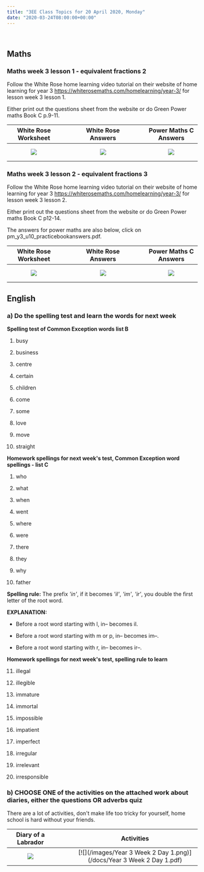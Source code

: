 ```yaml
---
title: "3EE Class Topics for 20 April 2020, Monday"
date: "2020-03-24T08:00:00+00:00"
---
```


&nbsp;

## Maths

### Maths week 3 lesson 1 - equivalent fractions 2

Follow the White Rose home learning video tutorial on their website of home learning for year 3 https://whiterosemaths.com/homelearning/year-3/ for lesson week 3 lesson 1.

Either print out the questions sheet from the website or do Green Power maths Book C p.9-11.

**White Rose Worksheet** | &nbsp; &nbsp; | &nbsp; &nbsp; | **White Rose Answers** | &nbsp; &nbsp; | &nbsp; &nbsp; | **Power Maths C Answers**
:---: | :---: | :---: | :---: | :---: | :---: | :---:
[![](/images/whiterose/y3/Lesson-1-Y3-Summer-Block-1-WO2-Equivalent-fractions-2-2020.png)](/docs/whiterose/y3/Lesson-1-Y3-Summer-Block-1-WO2-Equivalent-fractions-2-2020.pdf) | &nbsp; &nbsp; | &nbsp; &nbsp; | [![](/images/whiterose/y3/Lesson-1-Y3-Summer-Block-1-ANS2-Equivalent-fractions-2-2020.png)](/docs/whiterose/y3/Lesson-1-Y3-Summer-Block-1-ANS2-Equivalent-fractions-2-2020.pdf) | &nbsp; &nbsp; | &nbsp; &nbsp; | [![](/images/powermaths/y3/pm_y3_u10_practicebookanswers.png)](/docs/powermaths/y3/pm_y3_u10_practicebookanswers.pdf)


### Maths week 3 lesson 2 - equivalent fractions 3

Follow the White Rose home learning video tutorial on their website of home learning for year 3 https://whiterosemaths.com/homelearning/year-3/ for lesson week 3 lesson 2.

Either print out the questions sheet from the website or do Green Power maths Book C p12-14.

The answers for power maths are also below, click on pm_y3_u10_practicebookanswers.pdf.

**White Rose Worksheet** | &nbsp; &nbsp; | &nbsp; &nbsp; | **White Rose Answers** | &nbsp; &nbsp; | &nbsp; &nbsp; | **Power Maths C Answers**
:---: | :---: | :---: | :---: | :---: | :---: | :---:
[![](/images/whiterose/y3/Lesson-2-Y3-Summer-Block-1-WO3-Equivalent-fractions-3-2020.png)](/docs/whiterose/y3/Lesson-1-Y3-Summer-Block-1-WO2-Equivalent-fractions-2-2020.pdf) | &nbsp; &nbsp; | &nbsp; &nbsp; | [![](/images/whiterose/y3/Lesson-2-Y3-Summer-Block-1-ANS3-Equivalent-fractions-3-2020.png)](/docs/whiterose/y3/Lesson-2-Y3-Summer-Block-1-ANS3-Equivalent-fractions-3-2020.pdf) | &nbsp; &nbsp; | &nbsp; &nbsp; | [![](/images/powermaths/y3/pm_y3_u10_practicebookanswers.png)](/docs/powermaths/y3/pm_y3_u10_practicebookanswers.pdf)

## English

### a) Do the spelling test and learn the words for next week

**Spelling test of Common Exception words list B**

1. busy

2. business

3. centre

4. certain

5. children

6. come

7. some

8. love

9. move

10. straight

**Homework spellings for next week's test, Common Exception word spellings - list C**

1. who 

2. what 

3. when 

4. went 

5. where 

6. were 

7. there 

8. they 

9. why 

10. father

**Spelling rule:** 
The prefix *'in'*, if it becomes *'il'*, *'im'*, *'ir'*, you double the first letter of the root word.

**EXPLANATION:** 

* Before a root word starting with l, in– becomes il.

* Before a root word starting with m or p, in– becomes im–.

* Before a root word starting with r, in– becomes ir–.

**Homework spellings for next week's test, spelling rule to learn**

11. illegal 

12. illegible 

13. immature 

14. immortal 

15. impossible 

16. impatient 

17. imperfect 

18. irregular 

19. irrelevant 

20. irresponsible

### b) CHOOSE ONE of the activities on the attached work about diaries, either the questions OR adverbs quiz
There are a lot of activities, don't make life too tricky for yourself, home school is hard without your friends.

**Diary of a Labrador** | &nbsp; &nbsp; | &nbsp; &nbsp; | **Activities**
:---: | :---: | :---: | :---:
[![](/images/GR_diary_of_a_lively_labrador.png)](/docs/GR_diary_of_a_lively_labrador.pdf) | &nbsp; &nbsp; | &nbsp; &nbsp; | [![](/images/Year 3 Week 2 Day 1.png)](/docs/Year 3 Week 2 Day 1.pdf)

<br/>
<br/>

